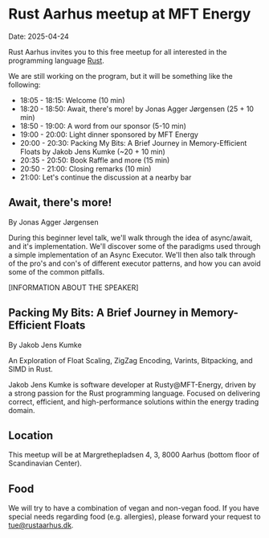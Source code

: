 # Rust Aarhus meetup at MFT Energy

Date: 2025-04-24

Rust Aarhus invites you to this free meetup for all interested in the programming language [Rust].

We are still working on the program, but it will be something like the following:

- 18:05 - 18:15: Welcome (10 min)
- 18:20 - 18:50: Await, there's more! by Jonas Agger Jørgensen (25 + 10 min)
- 18:50 - 19:00: A word from our sponsor (5-10 min)
- 19:00 - 20:00: Light dinner sponsored by MFT Energy
- 20:00 - 20:30: Packing My Bits: A Brief Journey in Memory-Efficient Floats by Jakob Jens Kumke (~20 + 10 min)
- 20:35 - 20:50: Book Raffle and more (15 min)
- 20:50 - 21:00: Closing remarks (10 min)
- 21:00: Let's continue the discussion at a nearby bar


## Await, there's more!

By Jonas Agger Jørgensen

During this beginner level talk, we'll walk through the idea of async/await, and it's implementation. We'll discover some of the paradigms used through a simple implementation of an Async Executor. We'll then also talk through of the pro's and con's of different executor patterns, and how you can avoid some of the common pitfalls.

[INFORMATION ABOUT THE SPEAKER]


## Packing My Bits: A Brief Journey in Memory-Efficient Floats

By Jakob Jens Kumke

An Exploration of Float Scaling, ZigZag Encoding, Varints, Bitpacking, and SIMD in Rust.

Jakob Jens Kumke is software developer at Rusty@MFT-Energy, driven by a strong passion for the Rust programming language. Focused on delivering correct, efficient, and high-performance solutions within the energy trading domain.


## Location
This meetup will be at Margrethepladsen 4, 3, 8000 Aarhus (bottom floor of Scandinavian Center).


## Food
We will try to have a combination of vegan and non-vegan food. If you have special needs regarding food (e.g. allergies), please forward your request to tue@rustaarhus.dk.


[rust]: https://www.rust-lang.org/
